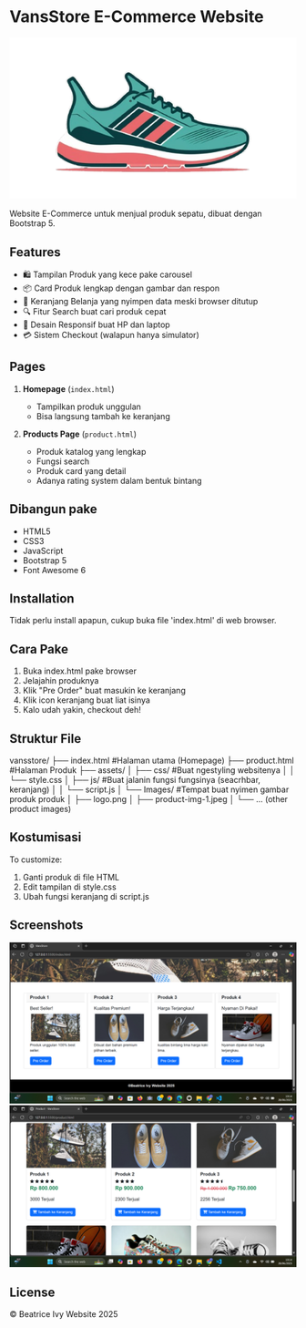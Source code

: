 # VansStore E-Commerce Website

![VansStore Logo](assets/Images/logo.png)

Website E-Commerce untuk menjual produk sepatu, dibuat dengan Bootstrap 5.

## Features

- 🛍️ Tampilan Produk yang kece pake carousel
- 📦 Card Produk lengkap dengan gambar dan respon
- 🛒 Keranjang Belanja yang nyimpen data meski browser ditutup
- 🔍 Fitur Search buat cari produk cepat
- 📱 Desain Responsif buat HP dan laptop
- 💳 Sistem Checkout (walapun hanya simulator)

## Pages

1. **Homepage** (`index.html`)
   - Tampilkan produk unggulan
   - Bisa langsung tambah ke keranjang

2. **Products Page** (`product.html`)
   - Produk katalog yang lengkap
   - Fungsi search
   - Produk card yang detail
   - Adanya rating system dalam bentuk bintang

## Dibangun pake

- HTML5
- CSS3
- JavaScript
- Bootstrap 5
- Font Awesome 6

## Installation

Tidak perlu install apapun, cukup buka file 'index.html' di web browser.

## Cara Pake

1. Buka index.html pake browser
2. Jelajahin produknya
3. Klik "Pre Order" buat masukin ke keranjang
4. Klik icon keranjang buat liat isinya
5. Kalo udah yakin, checkout deh!

## Struktur File
vansstore/
├── index.html              #Halaman utama (Homepage)
├── product.html            #Halaman Produk
├── assets/
│ ├── css/                  #Buat ngestyling websitenya
│ │ └── style.css
│ ├── js/                   #Buat jalanin fungsi fungsinya (seacrhbar, keranjang)
│ │ └── script.js
│ └── Images/               #Tempat buat nyimen gambar produk produk
│ ├── logo.png
│ ├── product-img-1.jpeg
│ └── ... (other product images)


## Kostumisasi

To customize:
1. Ganti produk di file HTML
2. Edit tampilan di style.css
3. Ubah fungsi keranjang di script.js

## Screenshots

![Homepage](assets/images/homepage.png)
![Products Page](assets/images/products.png)

## License

© Beatrice Ivy Website 2025
